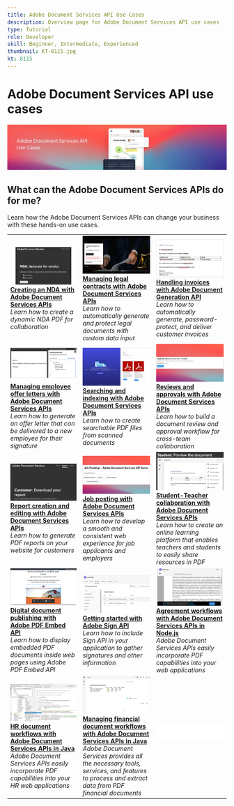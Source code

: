```yaml
---
title: Adobe Document Services API Use Cases
description: Overview page for Adobe Document Services API use cases
type: Tutorial
role: Developer
skill: Beginner, Intermediate, Experienced
thumbnail: KT-8115.jpg
kt: 8115
---
```


# Adobe Document Services API use cases

![Document Services API Use Case Banner](../assets/UseCaseHero.jpg)

## What can the Adobe Document Services APIs do for me?

Learn how the Adobe Document Services APIs can change your business with these hands-on use cases.

<table style="table-layout:fixed">
<tr>
 <td>
   <a href="nda.md">
      <img alt="Creating an NDA with Adobe Document Services APIs" src="assets/nda_thumb.jpg" />
   </a>
    <div>
   <a href="nda.md"><strong>Creating an NDA with Adobe Document Services APIs</strong></a>
    </div>
    <em>Learn how to create a dynamic NDA PDF for collaboration</em>
    <br>
  </td>
  <td>
   <a href="legal.md">
      <img alt="Managing legal contracts with Adobe Document Services APIs" src="assets/legal_thumb.jpg" />
   </a>
    <div>
   <a href="legal.md"><strong>Managing legal contracts with Adobe Document Services APIs</strong></a>
    </div>
    <em>Learn how to automatically generate and protect legal documents with custom data input</em>
    <br>
  </td>
  <td>
   <a href="invoices.md">
      <img alt="Handling invoices with Adobe Document Generation API" src="assets/invoices_thumb.jpg" />
   </a>
    <div>
   <a href="invoices.md"><strong>Handling invoices with Adobe Document Generation API</strong></a>
    </div>
    <em>Learn how to automatically generate, password-protect, and deliver customer invoices</em>
    <br>
  </td>
</tr>
<tr>
  <td>
   <a href="offer.md">
      <img alt="Managing employee offer letters with Adobe Document Services APIs" src="assets/offer_thumb.jpg" />
   </a>
    <div>
   <a href="offer.md"><strong>Managing employee offer letters with Adobe Document Services APIs</strong></a>
    </div>
    <em>Learn how to generate an offer letter that can be delivered to a new employee for their signature</em>
    <br>
  </td>
   <td>
   <a href="searching.md">
      <img alt="Searching and indexing with Adobe Document Services APIs" src="assets/searching_thumb.jpg" />
   </a>
    <div>
   <a href="searching.md"><strong>Searching and indexing with Adobe Document Services APIs</strong></a>
    </div>
    <em>Learn how to create searchable PDF files from scanned documents</em>
    <br>
  </td>
   <td>
   <a href="reviews.md">
      <img alt="Reviews and approvals with Adobe Document Services APIs" src="assets/reviews_thumb.jpg" />
   </a>
    <div>
   <a href="reviews.md"><strong>Reviews and approvals with Adobe Document Services APIs</strong></a>
    </div>
    <em>Learn how to build a document review and approval workflow for cross-team collaboration</em>
    <br>
  </td>
</tr>
<tr>
   <td>
   <a href="reportcreation.md">
      <img alt="Report creation and editing with Adobe Document Services APIs" src="assets/report_thumb.jpg" />
   </a>
    <div>
   <a href="reportcreation.md"><strong>Report creation and editing with Adobe Document Services APIs</strong></a>
    </div>
    <em>Learn how to generate PDF reports on your website for customers</em>
    <br>
  </td>
  <td>
   <a href="jobposting.md">
      <img alt="Job posting with Adobe Document Services APIs" src="assets/job_thumb.jpg" />
   </a>
    <div>
   <a href="jobposting.md"><strong>Job posting with Adobe Document Services APIs</strong></a>
    </div>
    <em>Learn how to develop a smooth and consistent web experience for job applicants and employers</em>
    <br>
  </td>
  <td>
   <a href="educationcollab.md">
      <img alt="Student-Teacher Collaboration with Adobe Document Services APIs" src="assets/edu_thumb.jpg" />
   </a>
    <div>
   <a href="educationcollab.md"><strong>Student-Teacher collaboration with Adobe Document Services APIs</strong></a>
    </div>
    <em>Learn how to create an online learning platform that enables teachers and students to easily share resources in PDF</em>
    <br>
  </td>
</tr>
<tr>
   <td>
   <a href="ddppdfembedapi.md">
      <img alt="Digital document publishing with Adobe PDF Embed API" src="assets/ddp_thumb.jpg" />
   </a>
    <div>
   <a href="ddppdfembedapi.md"><strong>Digital document publishing with Adobe PDF Embed API</strong></a>
    </div>
    <em>Learn how to display embedded PDF documents inside web pages using Adobe PDF Embed API</em>
    <br>
  </td>
   <td>
   <a href="signapi.md">
      <img alt="Getting started with Adobe Sign API" src="assets/GSASAPI_thumb.jpg" />
   </a>
    <div>
   <a href="signapi.md"><strong>Getting started with Adobe Sign API</strong></a>
    </div>
    <em>Learn how to include Sign API in your application to gather signatures and other information</em>
    <br>
  </td>
   <td>
   <a href="AgreementWorkflowsNodejs.md">
      <img alt="Agreement workflows with Adobe Document Services APIs in Node.js" src="assets/AWNjs_thumb.png" />
   </a>
    <div>
   <a href="AgreementWorkflowsNodejs.md"><strong>Agreement workflows with Adobe Document Services APIs in Node.js</strong></a>
    </div>
    <em>Adobe Document Services APIs easily incorporate PDF capabilities into your web applications</em>
    <br>
  </td>
</tr>
<tr>
   <td>
   <a href="HRAgreementWorkflowsJava.md">
      <img alt="HR document workflows with Adobe Document Services APIs in Java" src="assets/HRWJ_thumb.jpg" />
   </a>
    <div>
   <a href="HRAgreementWorkflowsJava.md"><strong>HR document workflows with Adobe Document Services APIs in Java</strong></a>
    </div>
    <em>Adobe Document Services APIs easily incorporate PDF capabilities into your HR web applications</em>
    <br>
  </td>
   <td>
   <a href="FinanceWorkflowsJava.md">
      <img alt="Managing financial document workflows with Adobe Document Services APIs in Java" src="assets/FAWJ_thumb.jpg" />
   </a>
    <div>
   <a href="FinanceWorkflowsJava.md"><strong>Managing financial document workflows with Adobe Document Services APIs in Java</strong></a>
    </div>
    <em>Adobe Document Services provides all the necessary tools, services, and features to process and extract data from PDF financial documents</em>
    <br>
  </td>
  <td>
    <img alt="Spacer" src="../assets/WhiteBanner_Placeholder.png" />
    <div>
    <br>
  </td>
 </tr> 
</table>